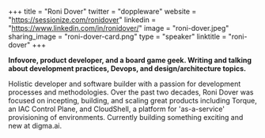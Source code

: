 +++
title = "Roni Dover"
twitter = "doppleware"
website = "https://sessionize.com/ronidover"
linkedin = "https://www.linkedin.com/in/ronidover/"
image = "roni-dover.jpeg"
sharing_image = "roni-dover-card.png"
type = "speaker"
linktitle = "roni-dover"
+++

**Infovore, product developer, and a board game geek. Writing and talking about development practices, Devops, and design/architecture topics.**

Holistic developer and software builder with a passion for development processes and methodologies.
Over the past two decades, Roni Dover was focused on incepting, building, and scaling great products including Torque, an IAC Control Plane, and CloudShell, a platform for 'as-a-service' provisioning of environments.
Currently building something exciting and new at digma.ai.